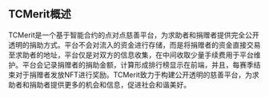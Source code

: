 ## TCMerit概述

TCMerit是一个基于智能合约的点对点慈善平台，为求助者和捐赠者提供完全公开透明的捐助方式。平台不会对流入的资金进行存储，而是将捐赠者的资金直接交易至求助者的地址，平台仅是对双方的信息收集，在中间收取少量手续费用于平台维护。平台会记录捐赠者的捐助金额，计算形成排行榜显示在前端，并且，每赛季结束对于捐赠者发放NFT进行奖励。TCMerit致力于构建公开透明的慈善平台，为求助者和捐助者提供更多的机会和信息，促进社会和谐美好。

